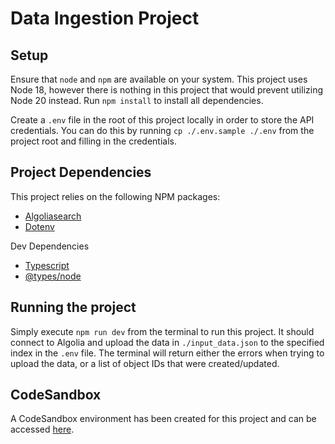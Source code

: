 # Data Ingestion Project

## Setup
Ensure that `node` and `npm` are available on your system. This project uses Node 18, however there is nothing in this project that would prevent utilizing Node 20 instead. Run `npm install` to install all dependencies.

Create a `.env` file in the root of this project locally in order to store the API credentials. You can do this by running `cp ./.env.sample ./.env` from the project root and filling in the credentials.

## Project Dependencies
This project relies on the following NPM packages:

* [Algoliasearch](https://www.npmjs.com/package/algoliasearch)
* [Dotenv](https://www.npmjs.com/package/dotenv)

Dev Dependencies
* [Typescript](https://www.npmjs.com/package/typescript)
* [@types/node](https://www.npmjs.com/package/@types/node)

## Running the project
Simply execute `npm run dev` from the terminal to run this project. It should connect to Algolia and upload the data in `./input_data.json` to the specified index in the `.env` file. The terminal will return either the errors when trying to upload the data, or a list of object IDs that were created/updated.

## CodeSandbox
A CodeSandbox environment has been created for this project and can be accessed [here](https://codesandbox.io/p/github/prestonchoate/algolia-take-home/main?file=%1Fsrc%2Findex.ts).
